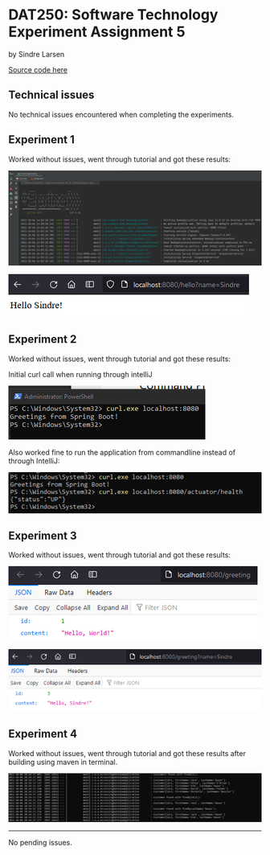 # DAT250: Software Technology Experiment Assignment 5
by Sindre Larsen

[Source code here](https://github.com/SiLar92/expass5)

## Technical issues
No technical issues encountered when completing the experiments.

## Experiment 1
Worked without issues, went through tutorial and got these results:

![](images/expass5/1.png "")

![](images/expass5/1,2.png "")

## Experiment 2
Worked without issues, went through tutorial and got these results:

Initial curl call when running through intelliJ

![](images/expass5/curl1.png "")

Also worked fine to run the application from commandline instead of through IntelliJ:

![](images/expass5/curl2.png "")


## Experiment 3
Worked without issues, went through tutorial and got these results:

![](images/expass5/3.png "")

![](images/expass5/3,1.png "")
## Experiment 4
Worked without issues, went through tutorial and got these results after building using maven in terminal.

![](images/expass5/4.png "")

----
No pending issues.